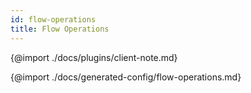 ```yaml
---
id: flow-operations
title: Flow Operations
---
```


{@import ./docs/plugins/client-note.md}

{@import ./docs/generated-config/flow-operations.md}
